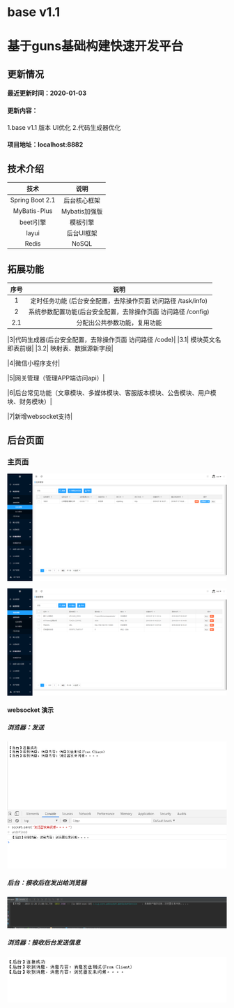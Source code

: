 # base v1.1 
# 基于guns基础构建快速开发平台

## 更新情况
#### 最近更新时间：2020-01-03
#### 更新内容： 
 1.base v1.1 版本 UI优化
 2.代码生成器优化
#### 项目地址：localhost:8882

 ## 技术介绍
 |技术|说明|
 |:----:|:----:|
 |Spring Boot 2.1|后台核心框架|
 |MyBatis-Plus|Mybatis加强版| 
 |beetl引擎|模板引擎| 
 |layui|后台UI框架|
 |Redis|NoSQL|
 ## 拓展功能
 |序号|说明|
 |:----:|:----:|
 |1|定时任务功能  (后台安全配置，去除操作页面 访问路径 /task/info)|
 |2|系统参数配置功能(后台安全配置，去除操作页面 访问路径 /config)|
 |2.1| 分配出公共参数功能，复用功能|

 |3|代码生成器(后台安全配置，去除操作页面 访问路径 /code)|
 |3.1| 模块英文名即表前缀|
 |3.2| 映射表、数据源新字段|
 
 |4|微信小程序支付|   
 
 |5|网关管理（管理APP端访问api）|
 
 |6|后台常见功能（文章模块、多媒体模块、客服版本模块、公告模块、用户模块、财务模块）|
 
 |7|新增websocket支持|
 
 ## 后台页面
 
 ### 主页面
 ![效果图](/doc/detail/images/home.png)
 
 ![效果图](/doc/detail/images/home2.png)
 
 #### websocket 演示
 ##### 浏览器：发送
 ![websocket演示](/doc/detail/images/websocket/websocket1.png)
 ##### 后台：接收后在发出给浏览器
 ![websocket演示](/doc/detail/images/websocket/websocket2.png)
 ##### 浏览器：接收后台发送信息
 ![websocket演示](/doc/detail/images/websocket/websocket3.png)
 
     